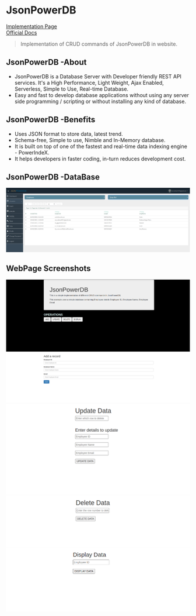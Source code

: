 # JsonPowerDB
[Implementation Page](https://subhamsagar524.github.io/JsonPowerDB/) <br />
[Official Docs](http://login2explore.com/jpdb/docs.html)
> Implementation of CRUD commands of JsonPowerDB in website.

## JsonPowerDB -About
- JsonPowerDB is a Database Server with Developer friendly REST API services. It's a High Performance, Light Weight, Ajax Enabled, Serverless, Simple to Use, Real-time Database.
- Easy and fast to develop database applications without using any server side programming / scripting or without installing any kind of database.

## JsonPowerDB -Benefits
- Uses JSON format to store data, latest trend.
- Schema-free, Simple to use, Nimble and In-Memory database.
- It is built on top of one of the fastest and real-time data indexing engine - PowerIndeX.
- It helps developers in faster coding, in-turn reduces development cost.

## JsonPowerDB -DataBase
![DB](https://github.com/subhamsagar524/JsonPowerDB/blob/main/screenshots/db.png)

## WebPage Screenshots
![index](https://github.com/subhamsagar524/JsonPowerDB/blob/main/screenshots/index.png)
![add](https://github.com/subhamsagar524/JsonPowerDB/blob/main/screenshots/add.png)
![update](https://github.com/subhamsagar524/JsonPowerDB/blob/main/screenshots/update.png)
![delete](https://github.com/subhamsagar524/JsonPowerDB/blob/main/screenshots/delete.png)
![display](https://github.com/subhamsagar524/JsonPowerDB/blob/main/screenshots/display.png)
